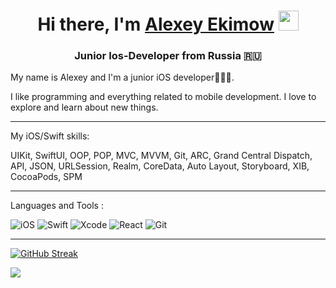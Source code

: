  ## 
<h1 align="center">Hi there, I'm <a href="https://vk.com/alexseyekimow/"target="_blank">Alexey Ekimow</a> 
<img src="https://github.com/blackcater/blackcater/raw/main/images/Hi.gif" height="32" width="32"/> </h2>
<h3 align="center"> Junior Ios-Developer from Russia 🇷🇺</h3>

My name is Alexey and I'm a junior iOS developer👨🏽‍💻. 

I like programming and everything related to mobile development. I love to explore and learn about new things.

<hr>


My iOS/Swift skills:

UIKit, SwiftUI, OOP, POP, MVC, MVVM, Git, ARC, Grand Central Dispatch, API, JSON, URLSession, Realm, CoreData, Auto Layout, Storyboard, XIB, CocoaPods, SPM

<hr>

Languages and Tools :


![iOS](https://img.shields.io/badge/iOS-000000?style=for-the-badge&logo=ios&logoColor=white)</h1>
![Swift](https://img.shields.io/badge/swift-F54A2A?style=for-the-badge&logo=swift&logoColor=white)
![Xcode](https://img.shields.io/badge/Xcode-007ACC?style=for-the-badge&logo=Xcode&logoColor=white)
![React](https://img.shields.io/badge/react-%2320232a.svg?style=for-the-badge&logo=react&logoColor=%2361DAFB)
![Git](https://img.shields.io/badge/git-%23F05033.svg?style=for-the-badge&logo=git&logoColor=white)


<hr>

[![GitHub Streak](http://github-readme-streak-stats.herokuapp.com?user=AlexEkimowIosDev&date_format=j%20M%5B%20Y%5D)](https://git.io/streak-stats)



![](https://komarev.com/ghpvc/?username=AlexEkimowIosDev)

<!--

**AlexEkimowIosDev/AlexEkimowIosDev** is a ✨ _special_ ✨ repository because its `README.md` (this file) appears on your GitHub profile.

Here are some ideas to get you started:

- 🔭 I’m currently working on ...
- 🌱 I’m currently learning ...
- 👯 I’m looking to collaborate on ...
- 🤔 I’m looking for help with ...
- 💬 Ask me about ...
- 📫 How to reach me: ...
- 😄 Pronouns: ...
- ⚡ Fun fact: ...
-->
